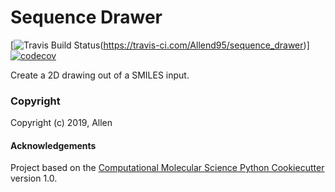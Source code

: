 Sequence Drawer
==============================
[//]: # (Badges)
[![Travis Build Status](https://travis-ci.com/Allend95/sequence_drawer.png)(https://travis-ci.com/Allend95/sequence_drawer)]
[![codecov](https://codecov.io/gh/Allend95/sequence_drawer/branch/master/graph/badge.svg)](https://codecov.io/gh/Allend95/sequence_drawer/branch/master)

Create a 2D drawing out of a SMILES input.

### Copyright

Copyright (c) 2019, Allen


#### Acknowledgements
 
Project based on the 
[Computational Molecular Science Python Cookiecutter](https://github.com/molssi/cookiecutter-cms) version 1.0.

